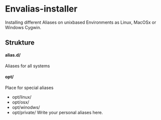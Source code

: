 # Envalias-installer
Installing different Aliases on unixbased Environments as Linux, MacOSx or Windows Cygwin.

## Strukture

#### alias.d/
Aliases for all systems

#### opt/
Place for special aliases
- opt/linux/
- opt/osx/
- opt/winodws/
- opt/private/
Write your personal aliases here.
